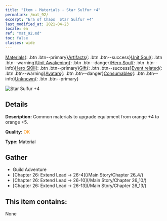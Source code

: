 ```yaml
---
title: "Item - Materials - Star Sulfur +4"
permalink: /mat_92/
excerpt: "Era of Chaos  Star Sulfur +4"
last_modified_at: 2021-04-23
locale: en
ref: "mat_92.md"
toc: false
classes: wide
---
```

 [Materials](/Items/){: .btn .btn--primary}[Artifacts](/Items/Artifacts/){: .btn .btn--success}[Unit Soul](/Items/UnitSoul/){: .btn .btn--warning}[Unit Awakening](/Items/UnitAwakening/){: .btn .btn--danger}[Hero Soul](/Items/HeroSoul/){: .btn .btn--info}[Hero SKill](/Items/HeroSkill/){: .btn .btn--primary}[Gift](/Items/Gift/){: .btn .btn--success}[Event related](/Items/Events/){: .btn .btn--warning}[Avatars](/Items/Avatars/){: .btn .btn--danger}[Consumables](/Items/Consumables/){: .btn .btn--info}[Unknown](/Items/Unknown/){: .btn .btn--primary}

 ![Star Sulfur +4](/images/t/i_cailiao_liuhuang3.png)

## Details
 **Description:** Common materials to upgrade equipment from orange +4 to orange +5.

 **Quality:** <span style="color: #FF8C00">OK</span>

 **Type:** Material

## Gather

*    Guild Adventure 
*    [Chapter 26: Extend Lead -> 26-4](/Main Story/Chapter 26_4/) 
*    [Chapter 26: Extend Lead -> 26-10](/Main Story/Chapter 26_10/) 
*    [Chapter 26: Extend Lead -> 26-13](/Main Story/Chapter 26_13/) 

## This item contains:

  None

